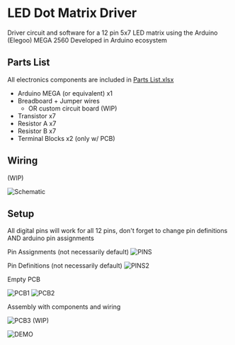 # LED Dot Matrix Driver
Driver circuit and software for a 12 pin 5x7 LED matrix using the Arduino (Elegoo) MEGA 2560
Developed in Arduino ecosystem

## Parts List
All electronics components are included in [Parts List.xlsx](https://github.com/AshwinPH/LED-Matrix-Driver)

* Arduino MEGA (or equivalent) x1
* Breadboard + Jumper wires
  * OR custom circuit board (WIP)
* Transistor x7
* Resistor A x7
* Resistor B x7
* Terminal Blocks x2 (only w/ PCB)

## Wiring
(WIP)

![Schematic](https://i.imgur.com/3Y4OwmH.png)

## Setup

All digital pins will work for all 12 pins, don't forget to change pin definitions AND arduino pin assignments

Pin Assignments (not necessarily default)
![PINS](https://i.imgur.com/ngK9LDa.png)

Pin Definitions (not necessarily default)
![PINS2](https://i.imgur.com/q4r4fau.png)

Empty PCB

![PCB1](https://i.imgur.com/Gm76rKa.jpg)
![PCB2](https://i.imgur.com/HUUlEHy.jpg?2)

Assembly with components and wiring

![PCB3](https://i.imgur.com/sXQzZc5.jpg?1)
(WIP)

![DEMO](https://github.com/AshwinPH/LED-Matrix-Driver/blob/master/LED%20Matrix%20demo%20vid.gif)
